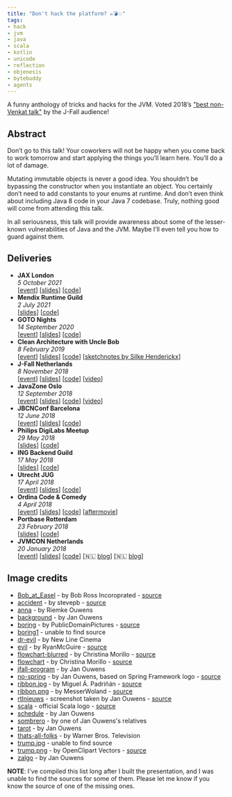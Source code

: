 ```yaml
---
title: "Don't hack the platform? ☠️💣💥"
tags:
- hack
- jvm
- java
- scala
- kotlin
- unicode
- reflection
- objenesis
- bytebuddy
- agents
---
```

A funny anthology of tricks and hacks for the JVM. Voted 2018’s ["best non-Venkat talk"](https://nljug.org/nieuws/j-fall-2018-the-top-10-sessions/) by the J-Fall audience!

## Abstract

Don’t go to this talk! Your coworkers will not be happy when you come back to work tomorrow and start applying the things you’ll learn here. You’ll do a lot of damage.

Mutating immutable objects is never a good idea. You shouldn’t be bypassing the constructor when you instantiate an object. You certainly don’t need to add constants to your enums at runtime. And don’t even think about including Java 8 code in your Java 7 codebase. Truly, nothing good will come from attending this talk.

In all seriousness, this talk will provide awareness about some of the lesser-known vulnerabilities of Java and the JVM. Maybe I’ll even tell you how to guard against them.

## Deliveries

* **JAX London**
  <br>
  _5 October 2021_
  <br>
  [[event](https://jaxlondon.com/program/)] [[slides](/talks/slides/donthack/2021-10-05-jax-london)] [[code](https://github.com/jqno/talks/tree/main/_slides/donthack/2021-10-05-jax-london)]
* **Mendix Runtime Guild**
  <br>
  _2 July 2021_
  <br>
  [[slides](/talks/slides/donthack/2021-07-02-mendix)] [[code](https://github.com/jqno/talks/tree/main/_slides/donthack/2021-07-02-mendix)]
* **GOTO Nights**
  <br>
  _14 September 2020_
  <br>
  [[event](https://www.meetup.com/GOTO-Nights-Amsterdam/events/273095070/)] [[slides](/talks/slides/donthack/2020-09-14-goto-nights)] [[code](https://github.com/jqno/talks/tree/main/_slides/donthack/2020-09-14-goto-nights)]
* **Clean Architecture with Uncle Bob**
  <br>
  _8 February 2019_
  <br>
  [[event](https://www.meetup.com/Utrecht-Java-User-Group/events/257794904/)] [[slides](/talks/slides/donthack/2019-02-08-uncle-bob-utrecht)] [[code](https://github.com/jqno/talks/tree/main/_slides/donthack/2019-02-08-uncle-bob-utrecht)] [[sketchnotes by Silke Henderickx](https://www.silkehenderickx.be/unclebobutrechtcleanarchitecture/)]
* **J-Fall Netherlands**
  <br>
  _8 November 2018_
  <br>
  [[event](https://2018.jfall.nl/sessions/dont-hack-the-jvm/)] [[slides](/talks/slides/donthack/2018-11-08-jfall/)] [[code](https://github.com/jqno/talks/tree/main/_slides/donthack/2018-11-08-jfall)] [[video](https://www.youtube.com/watch?v=3750lsxn8m8)]
* **JavaZone Oslo**
  <br>
  _12 September 2018_
  <br>
  [[event](https://2018.javazone.no/)] [[slides](/talks/slides/donthack/2018-09-12-javazone/)] [[code](https://github.com/jqno/talks/tree/main/_slides/donthack/2018-09-12-javazone)] [[video](https://vimeo.com/289655964)]
* **JBCNConf Barcelona**
  <br>
  _12 June 2018_
  <br>
  [[event](http://www.jbcnconf.com/2018/infoSpeaker.html?ref=SmFuT3V3ZW5zamFuLm91d2Vuc0BnbWFpbC5jb20=)] [[slides](/talks/slides/donthack/2018-06-12-jbcnconf/)] [[code](https://github.com/jqno/talks/tree/main/_slides/donthack/2018-06-12-jbcnconf)]
* **Philips DigiLabs Meetup**
  <br>
  _29 May 2018_
  <br>
  [[slides](/talks/slides/donthack/2018-05-29-philips/)] [[code](http://github.com/jqno/talks/tree/main/_slides/donthack/2018-05-29-philips)]
* **ING Backend Guild**
  <br>
  _17 May 2018_
  <br>
  [[slides](/talks/slides/donthack/2018-05-17-ing/)] [[code](https://github.com/jqno/talks/tree/main/_slides/donthack/2018-05-17-ing)]
* **Utrecht JUG**
  <br>
  _17 April 2018_
  <br>
  [[event](https://www.meetup.com/Utrecht-Java-User-Group/events/247737886/)] [[slides](/talks/slides/donthack/2018-04-17-utrecht-jug/)] [[code](https://github.com/jqno/talks/tree/main/_slides/donthack/2018-04-17-utrecht-jug)]
* **Ordina Code & Comedy**
  <br>
  _4 April 2018_
  <br>
  [[event](https://codeandcomedy.nl/)] [[slides](/talks/slides/donthack/2018-04-04-ordina-code-&-comedy/)] [[code](https://github.com/jqno/talks/tree/main/_slides/donthack/2018-04-04-ordina-code-&-comedy)] [[aftermovie](https://www.youtube.com/watch?v=fmaOWGnHJuM)]
* **Portbase Rotterdam**
  <br>
  _23 February 2018_
  <br>
  [[slides](/talks/slides/donthack/2018-02-23-portbase/)] [[code](https://github.com/jqno/talks/tree/main/_slides/donthack/2018-02-23-portbase)]
* **JVMCON Netherlands**
  <br>
  _20 January 2018_
  <br>
  [[event](https://jvmcon.com/)] [[slides](/talks/slides/donthack/2018-01-30-jvmcon/)] [[code](https://github.com/jqno/talks/tree/main/_slides/donthack/2018-01-30-jvmcon)] [🇳🇱 [blog](https://blogs.infosupport.com/kom-naar-sessie/)] [🇳🇱 [blog](https://blogs.infosupport.com/terugblik-op-allereerste-jvmcon/)]

## Image credits

* [Bob_at_Easel](/talks/slides/donthack/images/Bob_at_Easel.jpg) - by Bob Ross Incoroprated - [source](https://en.wikipedia.org/wiki/File:Bob_at_Easel.jpg)
* [accident](/talks/slides/donthack/images/accident.jpg) - by stevepb - [source](https://pixabay.com/photos/slip-up-danger-careless-slippery-709045/)
* [anna](/talks/slides/donthack/images/anna.jpg) - by Riemke Ouwens
* [background](/talks/slides/donthack/images/background.jpg) - by Jan Ouwens
* [boring](/talks/slides/donthack/images/boring.jpg) - by PublicDomainPictures - [source](https://pixabay.com/photos/book-bored-college-education-15584/)
* [boring1](/talks/slides/donthack/images/boring1.jpg) - unable to find source
* [dr-evil](/talks/slides/donthack/images/dr-evil.jpg) - by New Line Cinema
* [evil](/talks/slides/donthack/images/evil.jpg) - by RyanMcGuire - [source](https://pixabay.com/photos/suit-business-man-business-man-673697/)
* [flowchart-blurred](/talks/slides/donthack/images/flowchart-blurred.jpg) - by Christina Morillo - [source](https://www.pexels.com/photo/white-dry-erase-board-with-red-diagram-1181311/)
* [flowchart](/talks/slides/donthack/images/flowchart.jpg) - by Christina Morillo - [source](https://www.pexels.com/photo/white-dry-erase-board-with-red-diagram-1181311/)
* [jfall-program](/talks/slides/donthack/images/jfall-program.jpg) - by Jan Ouwens
* [no-spring](/talks/slides/donthack/images/no-spring.png) - by Jan Ouwens, based on Spring Framework logo - [source](https://spring.io)
* [ribbon.jpg](/talks/slides/donthack/images/ribbon.jpg) - by Miguel Á. Padriñán - [source](https://www.pexels.com/photo/breast-cancer-awareness-on-teal-wooden-surface-579474/)
* [ribbon.png](/talks/slides/donthack/images/ribbon.png) - by MesserWoland - [source](https://commons.wikimedia.org/wiki/File:Purple_ribbon.svg)
* [rtlnieuws](/talks/slides/donthack/images/rtlnieuws.png) - screenshot taken by Jan Ouwens - [source](https://www.rtlnieuws.nl/nieuws/nederland/artikel/223651/zo-werkt-het-softwaresysteem-dat-onze-stemmen-telt)
* [scala](/talks/slides/donthack/images/scala.png) - official Scala logo - [source](https://scala-lang.org/)
* [schedule](/talks/slides/donthack/images/schedule.png) - by Jan Ouwens
* [sombrero](/talks/slides/donthack/images/sombrero.jpg) - by one of Jan Ouwens's relatives
* [tarot](/talks/slides/donthack/images/tarot.jpg) - by Jan Ouwens
* [thats-all-folks](/talks/slides/donthack/images/thats-all-folks.png) - by Warner Bros. Television
* [trump.jpg](/talks/slides/donthack/images/trump.jpg) - unable to find source
* [trump.png](/talks/slides/donthack/images/trump.png) - by OpenClipart Vectors - [source](https://pixabay.com/vectors/cartoon-celebrity-comic-2026571/)
* [zalgo](/talks/slides/donthack/images/zalgo.png) - by Jan Ouwens

**NOTE**: I've compiled this list long after I built the presentation, and I was unable to find the sources for some of them. Please let me know if you know the source of one of the missing ones.
